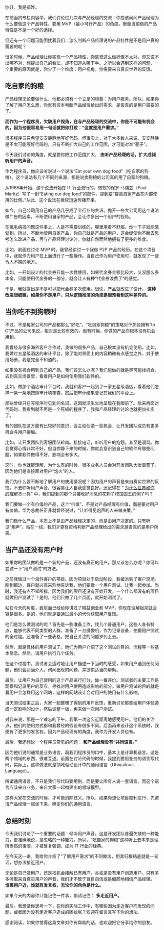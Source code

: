 你好，我是郑晔。

在前面的专栏内容中，我们讨论过几次与产品经理的交流：你应该问问产品经理为什么要做这个产品特性，要用 MVP（最小可行产品）的角度，衡量当前做的产品特性是不是一个好的选择。

但还有一个问题可能困扰着我们：怎么判断产品经理说的产品特性是不是用户真的需要的呢？

很多时候，产品经理让你实现一个产品特性，你感觉这么做好像不太对，却又说不出哪不对，想提出自己的看法，却不知道从哪下手。之所以会遇到这样的问题，一个重要的原因就是，你少了一个维度：用户视角，你需要来自真实世界的反馈。

## 吃自家的狗粮

产品经理无论要做什么，他都必须有一个立足的根基：为用户服务。所以，如果你了解了用户怎么想，你就有资本判断产品经理给出的需求，是否真的是用户需要的了。

**而作为一个程序员，欠缺用户视角，在与产品经理的交流中，你是不可能有机会的，因为他很容易用一句话就把你打败：“这就是用户需求。”**

很多程序员只希望安安静静地写好代码，但事实上，对于大多数人来说，安安静静是不太可能写好代码的，只有不断扩大自己的工作范围，才可能对准“靶子”。

今天我们讨论的角度，就是要你把工作范围扩大， **由听产品经理的话，扩大成倾听用户的声音。**

作为程序员，你应该听说过一个说法“Eat your own dog food”（吃自家的狗粮）。这个说法有几个不同的来源，都是说卖狗粮的公司真的用了自家的狗粮。

从1988年开始，这个说法开始在 IT 行业流行的，微软的保罗·马瑞兹（Paul Maritz）写了一封“Eating our dog food”的邮件，提到要“提高自家产品在内部使用的比例。”从此，这个说法在微软迅速传播开来。

如今，自己公司用自己的产品几乎成了全行业的共识。抛开一些大公司用这个说法做广告的因素，不断使用自家的产品，会让你多出一个用户的视角。

在挑毛病找问题这件事上，人是不需要训练的，哪里用着不舒服，你一下子就能感受到。所以，不断地使用自家产品，你自己就是产品的用户，这会促使你不断去思考怎么改进产品，再与产品经理讨论时，你就自然而然地拥有了更多的维度。

比如，前面在讨论 MVP 时，我曾经讲过一个我做 P2P 产品的经历。在这个项目中，我就作为用户在上面进行了一些操作。当自己作为用户使用时，就发现了一些令人不爽的地方。

比如，一开始设计的代金券只能一次性使用，如果代金券金额比较大，又没那么多本金，只能使用代金券的一部分，就会让人有种“代金券浪费了”的感觉。

于是，我就提出是不是可以把代金券多次使用。很快，产品就改进了设计。 **这种改进很细微，如果你不是用户，只从逻辑推演的角度是很难看到这种差异的。**

## 当你吃不到狗粮时

不过，不是每家公司的产品都那么“好吃”。“吃自家狗粮”的策略对于那些拥有“to C”产品的公司来说，相对是比较有效的。但有时候，你做的产品你根本没有机会用到。

我曾经与很多海外客户合作过，我做的很多产品，自己根本没有机会使用。比如，我做过五星级酒店的审计平台。除了能对界面上的内容稍微有点感觉之外，对于使用场景，我是完全不知道的。

如果没有机会用到自己的产品，我们该怎么办呢？我们能做的就是尽可能找机会，去到真实场景里，看看用户是如何使用我们软件的。

比如，做那个酒店审计平台时，我就和客户一起到了一家五星级酒店，看着他们怎样一条一条地按照审计项核查，然后把审计结果登记在我们的平台上。

那些曾经只在写程序时见到的名词，这回就活生生地呈现在我眼前了。后来再面对代码时，我看到就不再是一个死板的程序了，我和产品经理的讨论也就更加扎实了。

有的团队在这方面有比较好的意识，会主动创造一些机会，让开发团队成员有更多机会与用户接触。

比如，让开发团队到客服团队轮岗。接接电话，听听用户的抱怨，甚至是谩骂。你会觉得心情非常不好，但当你静下来的时候，你就会意识到自己的软件有哪些问题，如果软件做得不好，影响会有多大。

这时，你也就能理解，为什么有的时候，很多业务人员会对开发团队大发雷霆了，因为他们是直接面对用户“炮火”的人。

我们为什么要不断地了解用户的使用情况呢？因为用户的声音是来自真实世界的反馈。不去聆听用户声音，很容易让人自我感觉良好。还记得在 “ [为什么世界和你的理解不一样](http://time.geekbang.org/column/article/80755)” 中，我们提到的那个只接收好消息的花剌子模国国王的例子吗？

我们要做一个有价值的产品，这个“价值”，不是对产品经理有价值，而是要对用户有价值。华为总裁任正非就曾经说过，“让听得见炮声的人来做决策。”

我们做什么产品，本质上不是由产品经理决定的，而是由用户决定的。只有听见“炮声”，站在一线，我们才更有资格判断产品经理给出的需求是否真的是用户所需。

## 当产品还没有用户时

如果你的团队做的是一个新的产品，还没有真正的用户，那又该怎么办呢？你可以尝试一下“用户测试”的方法。

之前我做过一个海外客户的项目。因为项目处于启动阶段，我被派到了客户现场。刚到那边，客户就兴高采烈地告诉我，他们要做一个用户测试，让我一起参加。当时，我还有点不知所措，因为我们的项目还没有开始开发，一个什么都没有的项目就做用户测试了？是的，他们只做了几个页面，就开始测试了。

站在今天的角度，我前面已经给你讲过了精益创业和 MVP，你现在理解起来就会容易很多。是的，他们就是要通过最小的代价获取用户反馈。

他们是怎么做测试的呢？首先是一些准备工作，找几个普通用户，这些人各有特点，能够代表不同类型的人群。准备了一台摄像机，作为记录设备，拍摄用户测试的全过程。还准备了一些表格，把自己关注的问题罗列上去。

然后，就是具体的用户测试了。他们为用户介绍了这个测试的目的、流程等一些基本信息。然后，请用户执行几个任务。

在这个过程中，测试者会适时地让用户描述一下当时的感受，如果用户遇到任何问题，他们会适当介入，询问出现的问题，并提供适当的帮助。

最后，让用户为自己使用的这个产品进行打分，做一番评价。测试者的主要工作是观察和记录用户的反应，寻找对用户使用造成影响的部分。做用户测试的目的就是看用户会怎样用这个网站，这样的网站设计会对用户的使用有什么影响。

当天测试结束之后，大家一起整理了得到的用户反馈，重新讨论那些给用户体验造成一定影响的设计，然后调整一版，再来做一次用户测试。

对我来说，那是一个难忘的下午，我第一次这么近距离地感受用户。他们的关注点，他们的使用方式都和我曾经的假设有很多不同。后面再来设计这个系统时，我便有了更多的发言权，因为产品经理有的角度，我作为开发人员也有。

最后，我还想说一个程序员常见的问题： **和产品经理没有“共同语言。”**

因为他们说的通常是业务语言，而我们程序员的口中，基本上是计算机语言。这是两个领域的东西，很难互通。前面在讨论代码的时候，我提到要用业务的语言写代码，实际上，这种做法就是领域驱动设计中的通用语言（Ubiquitous Language）。

所谓通用语言，不只是我们写代码要用到，而是要让所有人说一套语言，而这个语言应该来自业务，来自大家一起构建出的领域模型。

这样大家在交流的时候，才可能消除歧义。所以，如果你想让项目顺利进行，先邀请产品经理一起坐下来，确定你们的通用语言。

## 总结时刻

今天我们讨论了一个重要的话题：倾听用户声音。这是开发团队普遍欠缺的一种能力，更准确地说，是忽略的一种能力。所以，“吃自家的狗粮”这种听上去本来是理所当然的事情，才被反复强调，成为 IT 行业的经典。

在今天这一讲，我给你介绍了“了解用户需求”的不同做法，但其归根结底就是一句话，想办法接近用户。

无论是自己做用户，还是找机会接触已有用户，亦或是没有用户创造用户。只有多多听取来自真实用户的声音，我们才不致于盲目自信或是偏颇地相信产品经理。 **谁离用户近，谁就有发言权，无论你的角色是什么。**

如果今天的内容你只能记住一件事，那请记住： **多走近用户。**

最后，我想请你思考一下，在你的实际工作中，有哪些因为走近客户而发现的问题，或者因为没有走近客户造成的困扰呢？欢迎在留言区写下你的想法。

感谢阅读，如果你觉得这篇文章对你有帮助的话，也欢迎把它分享给你的朋友。